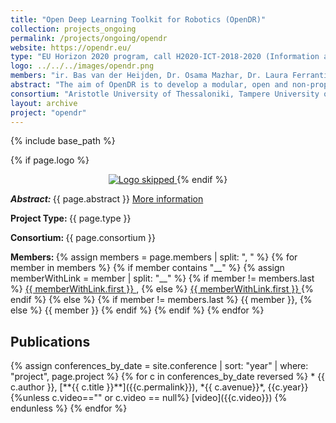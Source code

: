 ```yaml
---
title: "Open Deep Learning Toolkit for Robotics (OpenDR)"
collection: projects_ongoing
permalink: /projects/ongoing/opendr
website: https://opendr.eu/
type: "EU Horizon 2020 program, call H2020-ICT-2018-2020 (Information and Communication Technologies); 2019 – 2022"
logo: ../../../images/opendr.png
members: "ir. Bas van der Heijden, Dr. Osama Mazhar, Dr. Laura Ferranti__http://lauraferranti.com/, Dr.-Ing. Jens Kober__http://www.jenskober.de, prof.dr. Robert Babuška__http://www.robertbabuska.com/"
abstract: "The aim of OpenDR is to develop a modular, open and non-proprietary deep learning toolkit for robotics. We will provide a set of software functions, packages and utilities to help roboticists develop and test robotic applications that incorporate deep learning. OpenDR will enable linking robotics applications to software libraries such as tensorflow and the ROS operating environment. We focus on the AI and cognition core technology in order to give robotic systems the ability to interact with people and environments by means of deep-learning methods for active perception, cognition and decisions making. OpenDR will enlarge the range of robotics applications making use of deep learning, which will be demonstrated in the applications areas of healthcare, agri-food and agile production."
consortium: "Aristotle University of Thessaloniki, Tampere University of Technology, Aarhus University, Delft University of Technology, Albert-Ludwigs-Universität Freiburg, Cyberbotics Ltd., PAL Robotics S.L., Agro Intelligence ApS"
layout: archive
project: "opendr"
---
```

{% include base_path %}

{% if page.logo %}
<p align="center">
<a href="{{ page.website }}"> <img src="{{  page.logo }}" alt="Logo skipped" /> </a>
{% endif %}
</p>

<p> <strong> <em> Abstract: </em> </strong> {{ page.abstract }} <a href="{{ page.website}}"> More information </a></p>
<p> <strong> Project Type: </strong> {{ page.type }}</p>
<p> <strong> Consortium: </strong> {{ page.consortium }}</p>
<p> <strong> Members: </strong>  
{% assign members = page.members | split: ", " %}
{% for member in members %}
    {% if member contains "__" %}
        {% assign memberWithLink  = member | split: "__" %}
        {% if member != members.last %}
            <a href="{{ memberWithLink.last }}">{{ memberWithLink.first }} </a>,
        {% else %}    
            <a href="{{ memberWithLink.last }}">{{ memberWithLink.first }} </a> 
        {% endif %}
    {% else %}
        {% if member != members.last %}
            {{ member }},
        {% else %}    
            {{ member }}
        {% endif %}
    {% endif %}
{% endfor %}
</p>

<h2> Publications </h2>
{% assign conferences_by_date = site.conference | sort: "year" |  where: "project", page.project %}
{% for c in conferences_by_date reversed %}
* {{ c.author }}, [**{{ c.title }}**]({{c.permalink}}), *{{ c.avenue}}*, {{c.year}}  {%unless c.video=="" or c.video == null%}  [video]({{c.video}}) {%    endunless %}
{% endfor %}



